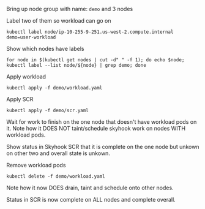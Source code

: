 Bring up node group with name: `demo` and 3 nodes

Label two of them so workload can go on
```
kubectl label node/ip-10-255-9-251.us-west-2.compute.internal demo=user-workload
```

Show which nodes have labels
```
for node in $(kubectl get nodes | cut -d" " -f 1); do echo $node; kubectl label --list node/${node} | grep demo; done
```

Apply workload
```
kubectl apply -f demo/workload.yaml
```

Apply SCR
```
kubectl apply -f demo/scr.yaml
```

Wait for work to finish on the one node that doesn't have workload pods on it.
Note how it DOES NOT taint/schedule skyhook work on nodes WITH workload pods.

Show status in Skyhook SCR that it is complete on the one node but unkown on other two and overall state is unkown.

Remove workload pods
```
kubectl delete -f demo/workload.yaml
```

Note how it now DOES drain, taint and schedule onto other nodes.

Status in SCR is now complete on ALL nodes and complete overall.